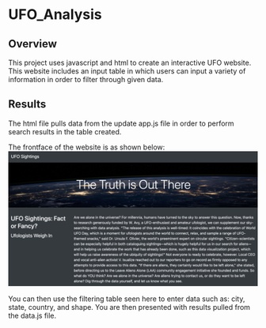 # UFO_Analysis

## Overview
This project uses javascript and html to create an interactive UFO website.  This website includes an input table in which users can input a variety of information in order to filter through given data. 

## Results
The html file pulls data from the update app.js file in order to perform search results in the table created. 

The frontface of the website is as shown below:
![Website](https://github.com/heatherhutchinson211/UFO_Analysis/blob/main/Screenshot%202023-02-15%20at%2010.17.37%20PM.png)

You can then use the filtering table seen here to enter data such as: city, state, country, and shape.  You are then presented with results pulled from the data.js file.
